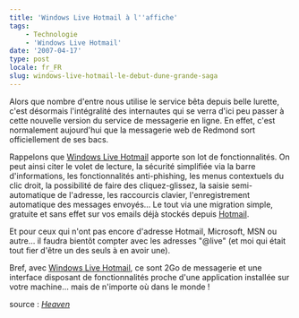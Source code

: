 ```yaml
---
title: 'Windows Live Hotmail à l''affiche'
tags:
    - Technologie
    - 'Windows Live Hotmail'
date: '2007-04-17'
type: post
locale: fr_FR
slug: windows-live-hotmail-le-debut-dune-grande-saga
---
```


Alors que nombre d'entre nous utilise le service bêta depuis belle lurette, c'est désormais l'intégralité des internautes qui se verra d'ici peu passer à cette nouvelle version du service de messagerie en ligne.
En effet, c'est normalement aujourd'hui que la messagerie web de Redmond sort officiellement de ses bacs.

Rappelons que [Windows Live Hotmail](https://login.live.com/login.srf?wa=wsignin1.0&rpsnv=12&ct=1414112641&rver=6.4.6456.0&wp=MBI_SSL_SHARED&wreply=https:%2F%2Fmail.live.com%2Fdefault.aspx%3Frru%3Dinbox&lc=1033&id=64855&mkt=en-US&cbcxt=mai) apporte son lot de fonctionnalités. On peut ainsi citer le volet de lecture, la sécurité simplifiée via la barre d'informations, les fonctionnalités anti-phishing, les menus contextuels du clic droit, la possibilité de faire des cliquez-glissez, la saisie semi-automatique de l'adresse, les raccourcis clavier, l'enregistrement automatique des messages envoyés…
Le tout via une migration simple, gratuite et sans effet sur vos emails déjà stockés depuis [Hotmail](https://login.live.com/login.srf?wa=wsignin1.0&rpsnv=12&ct=1414112646&rver=6.4.6456.0&wp=MBI_SSL_SHARED&wreply=https:%2F%2Fmail.live.com%2Fdefault.aspx%3Frru%3Dinbox&lc=1033&id=64855&mkt=en-US&cbcxt=mai).

Et pour ceux qui n'ont pas encore d'adresse Hotmail, Microsoft, MSN ou autre… il faudra bientôt compter avec les adresses "@live" (et moi qui était tout fier d'être un des seuls à en avoir une).

Bref, avec [Windows Live Hotmail](https://login.live.com/login.srf?wa=wsignin1.0&rpsnv=12&ct=1414112641&rver=6.4.6456.0&wp=MBI_SSL_SHARED&wreply=https:%2F%2Fmail.live.com%2Fdefault.aspx%3Frru%3Dinbox&lc=1033&id=64855&mkt=en-US&cbcxt=mai), ce sont 2Go de messagerie et une interface disposant de fonctionnalités proche d'une application installée sur votre machine… mais de n'importe où dans le monde&nbsp;!

source&nbsp;: _[Heaven](http://heaven.fr/)_
